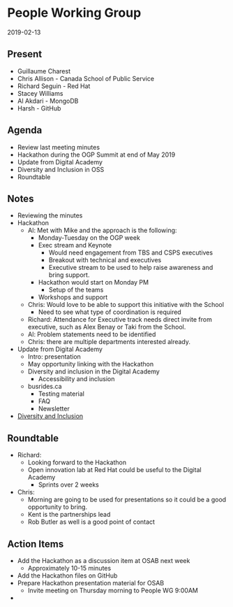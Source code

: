 # People Working Group
2019-02-13

## Present

* Guillaume Charest
* Chris Allison - Canada School of Public Service
* Richard Seguin - Red Hat
* Stacey Williams
* Al Akdari - MongoDB
* Harsh - GitHub

## Agenda

* Review last meeting minutes
* Hackathon during the OGP Summit at end of May 2019
* Update from Digital Academy
* Diversity and Inclusion in OSS
* Roundtable

## Notes

* Reviewing the minutes
* Hackathon
  * Al: Met with Mike and the approach is the following:
    * Monday-Tuesday on the OGP week
    * Exec stream and Keynote
      * Would need engagement from TBS and CSPS executives
      * Breakout with technical and executives
      * Executive stream to be used to help raise awareness and bring support.
    * Hackathon would start on Monday PM
      * Setup of the teams
    * Workshops and support
  * Chris: Would love to be able to support this initiative with the School
    * Need to see what type of coordination is required
  * Richard: Attendance for Executive track needs direct invite from executive, such as Alex Benay or Taki from the School.
  * Al: Problem statements need to be identified
  * Chris: there are multiple departments interested already.
* Update from Digital Academy
  * Intro: presentation
  * May opportunity linking with the Hackathon
  * Diversity and inclusion in the Digital Academy
    * Accessibility and inclusion
  * busrides.ca
    * Testing material
    * FAQ
    * Newsletter
* [Diversity and Inclusion](https://groups.google.com/forum/?hl=en#!forum/diversity--inclusion-in-open-source)

## Roundtable

* Richard: 
  * Looking forward to the Hackathon
  * Open innovation lab at Red Hat could be useful to the Digital Academy
    * Sprints over 2 weeks
* Chris:
  * Morning are going to be used for presentations so it could be a good opportunity to bring.
  * Kent is the partnerships lead
  * Rob Butler as well is a good point of contact

## Action Items

* Add the Hackathon as a discussion item at OSAB next week
  * Approximately 10-15 minutes
* Add the Hackathon files on GitHub
* Prepare Hackathon presentation material for OSAB
  * Invite meeting on Thursday morning to People WG 9:00AM
* 